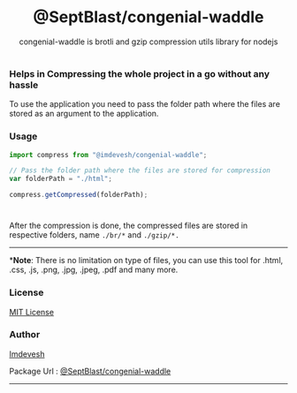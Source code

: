 # <div align="center"> @SeptBlast/congenial-waddle </div>

<div align="center"> congenial-waddle is brotli and gzip compression utils library for nodejs</div>
<br/>

### Helps in Compressing the whole project in a go without any hassle

To use the application you need to pass the folder path where the files are stored as an argument to the application.

### Usage

```javascript
import compress from "@imdevesh/congenial-waddle";

// Pass the folder path where the files are stored for compression
var folderPath = "./html";

compress.getCompressed(folderPath);
```

#

After the compression is done, the compressed files are stored in respective folders, name `./br/*` and `./gzip/*.`

---

\***Note**: There is no limitation on type of files, you can use this tool for .html, .css, .js, .png, .jpg, .jpeg, .pdf and many more.

### License

[MIT License](./LICENSE.md)

### Author

[Imdevesh](https://github.com/SeptBlast)

Package Url : [@SeptBlast/congenial-waddle](https://www.npmjs.com/package/@imdevesh/congenial-waddle)

---
